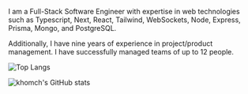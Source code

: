 I am a Full-Stack Software Engineer with expertise in web technologies such as Typescript, Next, React, Tailwind, WebSockets, Node, Express, Prisma, Mongo, and PostgreSQL.

Additionally, I have nine years of experience in project/product management. I have successfully managed teams of up to 12 people.

![Top Langs](https://github-readme-stats.vercel.app/api/top-langs/?username=khomch&show_icons=true&theme=transparent)

![khomch's GitHub stats](https://github-readme-stats.vercel.app/api?username=khomch&show_icons=true&theme=transparent)

<!---
khomch/khomch is a ✨ special ✨ repository because its `README.md` (this file) appears on your GitHub profile.
You can click the Preview link to take a look at your changes.
--->
